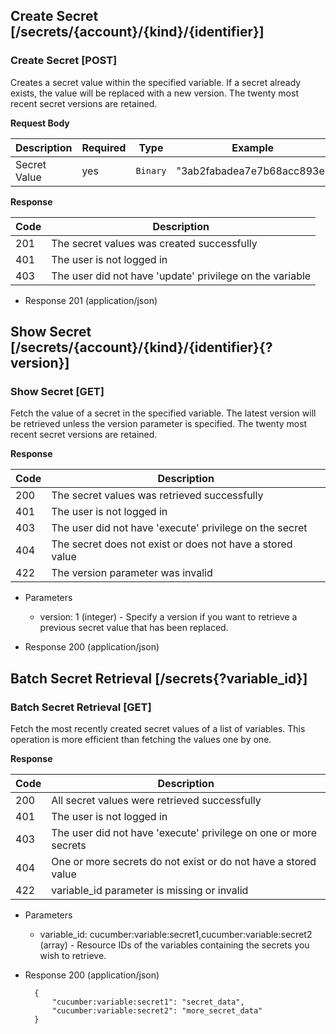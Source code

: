 ## Create Secret [/secrets/{account}/{kind}/{identifier}]

### Create Secret [POST]

Creates a secret value within the specified variable. If a secret already exists, the value will be replaced with a new version. The twenty most recent secret versions are retained.

**Request Body**

|Description|Required|Type|Example|
|-----------|--------|----|-------|
|Secret Value|yes|`Binary`|"3ab2fabadea7e7b68acc893e"|

**Response**

|Code|Description|
|----|-----------|
|201|The secret values was created successfully|
|401|The user is not logged in|
|403|The user did not have 'update' privilege on the variable|

+ Response 201 (application/json)

## Show Secret [/secrets/{account}/{kind}/{identifier}{?version}]

### Show Secret [GET]

Fetch the value of a secret in the specified variable. The latest version will be retrieved unless the version parameter is specified. The twenty most recent secret versions are retained.

**Response**

|Code|Description|
|----|-----------|
|200|The secret values was retrieved successfully|
|401|The user is not logged in|
|403|The user did not have 'execute' privilege on the secret|
|404|The secret does not exist or does not have a stored value|
|422|The version parameter was invalid|

+ Parameters
    + version: 1 (integer) - Specify a version if you want to retrieve a previous secret value that has been replaced.

+ Response 200 (application/json)

## Batch Secret Retrieval [/secrets{?variable_id}]

### Batch Secret Retrieval [GET]

Fetch the most recently created secret values of a list of variables. This operation is more efficient than
fetching the values one by one.

**Response**

|Code|Description|
|----|-----------|
|200|All secret values were retrieved successfully|
|401|The user is not logged in|
|403|The user did not have 'execute' privilege on one or more secrets|
|404|One or more secrets do not exist or do not have a stored value|
|422|variable_id parameter is missing or invalid|

+ Parameters
    + variable_id: cucumber:variable:secret1,cucumber:variable:secret2 (array) - Resource IDs of the variables containing the secrets you wish to retrieve.

+ Response 200 (application/json)

        {
            "cucumber:variable:secret1": "secret_data",
            "cucumber:variable:secret2": "more_secret_data"
        }
